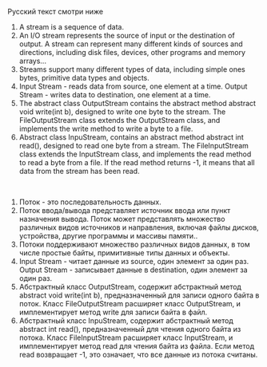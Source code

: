 Русский текст смотри ниже

<ol>
<li> A stream is a sequence of data.
</li>
<li> An I/O stream represents the source of input or the destination of output.
A stream can represent many different kinds of sources and
directions, including disk files, devices, other programs and
memory arrays...
</li>
<li> Streams support many different types of data, including simple ones
bytes, primitive data types and objects.
</li>
<li> Input Stream - reads data from source, one element at a time.
Output Stream - writes data to destination, one element at a time.
</li>
<li> The abstract class OutputStream contains the abstract method abstract void write(int b), designed to write one byte to the stream. The FileOutputStream class extends the OutputStream class, and implements the write method to write a byte to a file.
</li>
<li> Abstract class InpuStream, contains an abstract method abstract int read(), designed to read one byte from a stream. The FileInputStream class extends the InputStream class, and implements the read method to read a byte from a file. If the read method returns -1, it means that all data from the stream has been read.
</li>
</ol>

<br/>

<ol>
<li> Поток - это последовательность данных.
</li> 
<li> Поток ввода/вывода представляет источник ввода или пункт назначения вывода.
Поток может представлять множество различных видов источников и
направления, включая файлы дисков, устройства, другие программы и
массивы памяти..
</li>
<li> Потоки поддерживают множество различных видов данных, в том числе простые
байты, примитивные типы данных и объекты.
</li>
<li> Input Stream - читает данные из source, один элемент за один раз.
Output Stream - записывает данные в destination, один элемент за один раз.
</li>
<li> Абстрактный класс OutputStream, содержит абстрактный метод abstract void write(int b), предназначенный для записи одного байта в поток. Класс FileOutputStream расширяет класс OutputStream, и имплементирует метод write для записи байта в файл.
</li>
<li> Абстрактный класс InpuStream, содержит абстрактный метод abstract int read(), предназначенный для чтения одного байта из потока. Класс FileInputStream расширяет класс InputStream, и имплементирует метод read для чтения байта из файла. Если метод read возвращает -1, это означает, что все данные из потока считаны.
</li>
</ol>